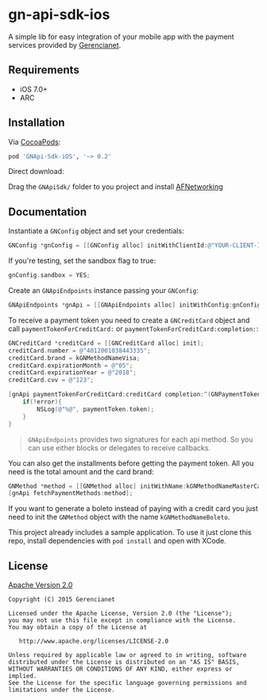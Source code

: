 # gn-api-sdk-ios

A simple lib for easy integration of your mobile app with the payment services 
provided by [Gerencianet](http://gerencianet.com.br).

## Requirements

* iOS 7.0+
* ARC

## Installation

Via [CocoaPods](http://cocoapods.org):
```ruby
pod 'GNApi-Sdk-iOS', '~> 0.2'
```

Direct download:

Drag the `GNApiSdk/` folder to you project and install [AFNetworking](https://github.com/AFNetworking/AFNetworking)


## Documentation

Instantiate a `GNConfig` object and set your credentials:

```objective-c
GNConfig *gnConfig = [[GNConfig alloc] initWithClientId:@"YOUR-CLIENT-ID" clientSecret:@"YOUR-CLIENT-SECRET"];
```

If you're testing, set the sandbox flag to true:

```objective-c
gnConfig.sandbox = YES;
```

Create an `GNApiEndpoints` instance passing your `GNConfig`:
```objective-c
GNApiEndpoints *gnApi = [[GNApiEndpoints alloc] initWithConfig:gnConfig];
``` 

To receive a payment token you need to create a `GNCreditCard` object and call `paymentTokenForCreditCard:` or `paymentTokenForCreditCard:completion:`:

```objective-c
GNCreditCard *creditCard = [[GNCreditCard alloc] init];
creditCard.number = @"4012001038443335";
creditCard.brand = kGNMethodNameVisa;
creditCard.expirationMonth = @"05";
creditCard.expirationYear = @"2018";
creditCard.cvv = @"123";

[gnApi paymentTokenForCreditCard:creditCard completion:^(GNPaymentToken *paymentToken, GNError *error) {
    if(!error){
        NSLog(@"%@", paymentToken.token);
    }
}
```

> `GNApiEndpoints` provides two signatures for each api method.
> So you can use either blocks or delegates to receive callbacks.

You can also get the installments before getting the payment token. 
All you need is the total amount and the card brand:

```objective-c
GNMethod *method = [[GNMethod alloc] initWithName:kGNMethodNameMasterCard total:@(1000)];
[gnApi fetchPaymentMethods:method];
```

If you want to generate a boleto instead of paying with a credit card you just need to init the `GNMethod` object with the name `kGNMethodNameBoleto`.

This project already includes a sample application.
To use it just clone this repo, install dependencies with `pod install` and open with XCode.

## License

[Apache Version 2.0](http://www.apache.org/licenses/LICENSE-2.0.html)

    Copyright (C) 2015 Gerencianet

    Licensed under the Apache License, Version 2.0 (the "License");
    you may not use this file except in compliance with the License.
    You may obtain a copy of the License at

       http://www.apache.org/licenses/LICENSE-2.0

    Unless required by applicable law or agreed to in writing, software
    distributed under the License is distributed on an "AS IS" BASIS,
    WITHOUT WARRANTIES OR CONDITIONS OF ANY KIND, either express or implied.
    See the License for the specific language governing permissions and
    limitations under the License.